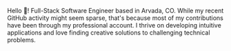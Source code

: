Hello 👋! Full-Stack Software Engineer based in Arvada, CO. While my recent GitHub activity might seem sparse, that's because most of my contributions have been through my professional account. I thrive on developing intuitive applications and love finding creative solutions to challenging technical problems.

<!--
**mattroberts11/mattroberts11** is a ✨ _special_ ✨ repository because its `README.md` (this file) appears on your GitHub profile.

Here are some ideas to get you started:

- 🔭 I’m currently working on ...
- 🌱 I’m currently learning ...
- 👯 I’m looking to collaborate on ...
- 🤔 I’m looking for help with ...
- 💬 Ask me about ...
- 📫 How to reach me: ...
- 😄 Pronouns: ...
- ⚡ Fun fact: ...
-->
